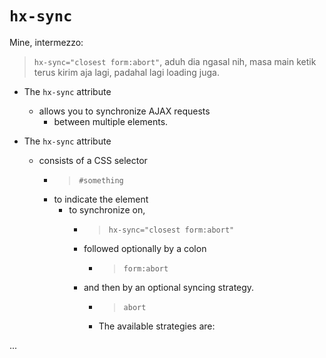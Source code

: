 # `hx-sync`

Mine, intermezzo:
> `hx-sync="closest form:abort"`, aduh dia ngasal nih, masa main ketik terus kirim aja lagi, padahal lagi loading juga.

- The `hx-sync` attribute
  - allows you to synchronize AJAX requests
    - between multiple elements.

- The `hx-sync` attribute
  - consists of a CSS selector
    - > `#something`
    - to indicate the element
      - to synchronize on,
        - > `hx-sync="closest form:abort"`
        - followed optionally by a colon
          - > `form:abort`
        - and then by an optional syncing strategy.
          - > `abort`
          - The available strategies are:

...
